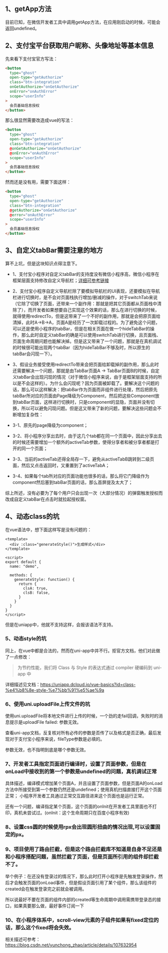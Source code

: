 ## 1、getApp方法

目前已知，在微信开发者工具中调用getApp方法，在应用刚启动的时候，可能会返回undefined。
     

## 2、支付宝平台获取用户昵称、头像地址等基本信息
     
先来看下支付宝官方写法：
    
```html
<button
  type="ghost"
  open-type="getAuthorize"
  class="btn-integration"
  onGetAuthorize="onGetAuthorize"
  onError="onAuthError"
  scope="userInfo"
>
  会员基础信息授权
</button>
```

那么很显然需要改造成vue的写法：

```html
<button
  type="ghost"
  open-type="getAuthorize"
  class="btn-integration"
  @onGetAuthorize="onGetAuthorize"
  @onError="onAuthError"
  scope="userInfo"
>
  会员基础信息授权
</button>
```
     
然而还是没有用，需要下面这样：

```html
<button
  type="ghost"
  open-type="getAuthorize"
  class="btn-integration"
  @getAuthorize="onGetAuthorize"
  @error="onAuthError"
  scope="userInfo"
>
  会员基础信息授权
</button>
```
    
## 3、自定义tabBar需要注意的地方
    
算不上坑，但是这块知识点得注意下。
     
+ 1、支付宝小程序对自定义tabBar的支持度没有微信小程序高，微信小程序在框架层面支持修改自定义导航栏；[详细可参考链接](https://developers.weixin.qq.com/miniprogram/dev/framework/ability/custom-tabbar.html)
     
+ 2、支付宝小程序自定义导航栏除了要模拟导航栏的UI表现，还要模拟在导航栏进行切换时，是不会对页面栈执行增加/删减的操作，对于switchTab来说（它除了切换了页面，还带来一个副作用：那就是把其它页面都从页面栈中清除了），而开发者如果想要自己实现这个效果的话，那么在进行切换的时候，就得使用redirectTo，但是这带来了一个不好的副作用，那就是会把原页面给清掉，此时A->B->A，页面A是经历了一次卸载过程的。为了避免这个问题，可以还是使用小程序的tabBar，但是在相关页面在做一个hideTabBar的操作，那么此时自定义tabBar的确是可以使用switchTab进行切换，且页面栈、页面生命周期问题也能解决掉。但是这又带来了一个问题，那就是在真机调试的时候很可能出现两个tabBar（因为hideTabBar不够及时，所以原生的tabBar会闪现一下）。

+ 3、假设业务接受使用redirectTo带来会把页面给卸载掉的副作用，那么此时还需要解决一个问题，那就是由TabBar页面A -> TabBar页面B的时候，自定义tabBar会出现闪现的情况（对于微信小程序来说，由于是框架层面支持的所以是不会这样的）。为什么会闪现呢？因为页面被卸载了。要解决这个问题的话，那么可以这样解决：把tabBar作为页面而非组件进行处理，然后把原先tabBar所对应的页面由Page降级为Component，然后把这些Component放到tabBar页面，这样进行切换时，只是component的显隐，页面并没有切换，所以可以避免闪现问题。但是这又带来了新的问题，要解决这些问题会不断增加复杂性：
   
+ 3-1、原先的page降级为component；
+ 3-2、将小程序分享出去时，由于这几个tab都在同一个页面中，因此分享出去的时候还需要增加一个额外的activeTab参数，使得分享者和被分享者都是打开的同一个页面；
+ 3-3、当前的activeTab还得全局存一下，避免从activeTabB跳转到二级页面，然后又点击返回时，又重置到了activeTabA；
+ 3-4、如果每个tab所对应的页面功能也很多的话，那么将它门降级作为component然后塞到tabBar页面的话，那么首屏提及太大了；
    
综上所述，没有必要为了每个用户只会出现一次（大部分情况）的弹窗触发授权而改成自定义tabBar在点击时就拉起授权窗。
     
     
## 4、动态class的坑

在vue语法中，想下面这样写是没有问题的：

```vue
<template>
  <div :class="generateStyle()">生成样式</div>
</template>

<script>
export default {
  name: "demo",

  methods: {
    generateStyle: function() {
      return {
        clsA: true,
        clsB: false,
      }
    }
  }
}
</script>
```
     
但是在uniapp中，他就不支持这样，会报该语法不支持。

### 5、动态style的坑

同上，在vue中都是合法的，然而在uni-app中并不行。拒官方文档，他们对此做了一点修改：
    
> 为节约性能，我们将 Class 与 Style 的表达式通过 compiler 硬编码到 uni-app 中
    
详细描述见文档：https://uniapp.dcloud.io/vue-basics?id=class-%e4%b8%8e-style-%e7%bb%91%e5%ae%9a

### 6、使用uni.uploadFile上传文件的坑
    
使用uni.uploadFile将本地文件进行上传的时候，一个劲的走fail回调，失败时的消息提示是uploadFile failed: 参数无效。
    
查看uni-app文档，反复核对所有必传的参数是否传了以及格式是否正确，最后发现对于支付宝小程序来说，fileType参数是必填的。
    
参数无效，也不指明到底是哪个参数无效。

### 7、开发者工具指定页面进行编译时，设置了页面参数，但是在onLoad中接收到的第一个参数是undefined的问题，真机调试正常

具体描述，编译模式增加某个页面A，并且设置了页面参数，但是页面A的onLoad方法中所接受到第一个参数仍然还是undefined；使用真机扫描直接打开这个页面正常；
小程序开发者工具通过正常交互路径进来这个页面也是运行正常。
    
还有一个问题，编译指定某个页面，这个页面的onInit在开发者工具里面也不打印，真机未尝试过。(onInit：这个生命周期只在百度小程序有效)

### 8、设置css圆的时候使用rpx会出现圆形扭曲的情况出现,可以设置固定的px。
   
   
### 9、项目使用了路由拦截，但是这个路由拦截库不知道是自身不足还是和小程序搭配问题，虽然拦截了页面，但是页面所引用的组件却拦截不了。
    
举个例子：在还没有登录过的情况下，那么此时打开小程序是先触发登录操作，然后才会触发页面的onLoad事件，但是假设页面引用了某个组件，那么该组件的created会在触发登录完之前就会被调用。
    
所以说最好不要在页面的组件内部的created等生命周期中调用需携带登录态的接口，如果真要那么做，最好事件订阅一下
     
    
### 10、在小程序体系中，scroll-view元素的子组件如果有fixed定位的话，那么这个fixed将会失效。
     
相关描述可参考：https://blog.csdn.net/yunchong_zhao/article/details/107632954